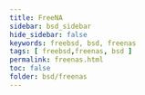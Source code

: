 ```yaml
---
title: FreeNA
sidebar: bsd_sidebar
hide_sidebar: false
keywords: freebsd, bsd, freenas
tags: [ freebsd,freenas, bsd ]
permalink: freenas.html
toc: false
folder: bsd/freenas
---
```

